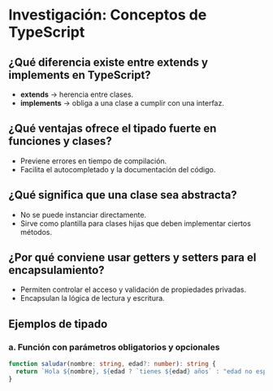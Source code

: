 # Investigación: Conceptos de TypeScript

## ¿Qué diferencia existe entre extends y implements en TypeScript?

- **extends** → herencia entre clases.  
- **implements** → obliga a una clase a cumplir con una interfaz.

## ¿Qué ventajas ofrece el tipado fuerte en funciones y clases?
- Previene errores en tiempo de compilación.  
- Facilita el autocompletado y la documentación del código.

## ¿Qué significa que una clase sea abstracta?

- No se puede instanciar directamente.  
- Sirve como plantilla para clases hijas que deben implementar ciertos métodos.

## ¿Por qué conviene usar getters y setters para el encapsulamiento?

- Permiten controlar el acceso y validación de propiedades privadas.  
- Encapsulan la lógica de lectura y escritura.

## Ejemplos de tipado

### a. Función con parámetros obligatorios y opcionales

```ts
function saludar(nombre: string, edad?: number): string {
  return `Hola ${nombre}, ${edad ? `tienes ${edad} años` : "edad no especificada"}`;
}
